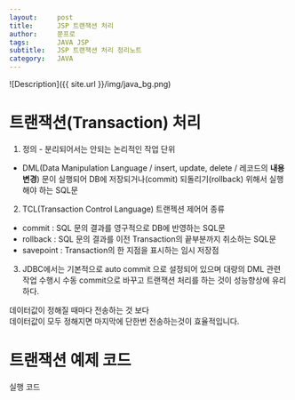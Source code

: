 ```yaml
---
layout:     post
title:      JSP 트랜잭션 처리
author:     쭌프로
tags:       JAVA JSP
subtitle:   JSP 트랜잭션 처리 정리노트
category:   JAVA
---
```


<!-- Start Writing Below in Markdown -->

![Description]({{ site.url }}/img/java_bg.png)

# 트랜잭션(Transaction) 처리

1. 정의 - 분리되어서는 안되는 논리적인 작업 단위
  - DML(Data Manipulation Language / insert, update, delete / 레코드의 <b>내용 변경</b>) 문이 실행되어 
  DB에 저장되거나(commit) 되돌리기(rollback) 위해서 실행해야 하는 SQL문
  
2. TCL(Transaction Control Language) 트랜젝션 제어어 종류
  - commit : SQL 문의 결과를 영구적으로 DB에 반영하는 SQL문
  - rollback : SQL 문의 결과를 이전 Transaction의 끝부분까지 취소하는 SQL문
  - savepoint : Transaction의 한 지점을 표시하는 임시 저장점
  
3. JDBC에서는 기본적으로 auto commit 으로 설정되어 있으며 
대량의 DML 관련 작업 수행시 수동 commit으로 바꾸고 트랜잭션 처리를 하는 것이 성능향상에 유리하다.

데이터값이 정해질 때마다 전송하는 것 보다 <br/>
데이터값이 모두 정해지면 마지막에 단한번 전송하는것이 효율적입니다.

# 트랜잭션 예제 코드

<script src="https://gist.github.com/alalstjr/c5e3194d4312ca75805b28dfed6c4fa6.js"></script>

실행 코드

<script src="https://gist.github.com/alalstjr/5944bc7c13dfd60976267e6741d91df3.js"></script

총 걸린 시간은 실행시간 463 걸렸습니다.
만약 데이터값이 정해질때마다 전송을 한다면 더 많은 시간이 걸렸을 것입니다.
